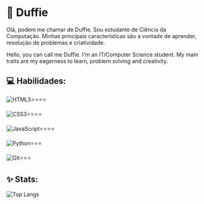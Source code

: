 
# 🎃 Duffie 

Olá, podem me chamar de Duffie. Sou estudante de Ciência da Computação. Minhas principais características são a vontade de aprender, resolução de problemas e criatividade.

Hello, you can call me Duffie. I'm an IT/Computer Science student. My main traits are my eagerness to learn, problem solving and creativity.

## 💻 Habilidades:

![HTML5](https://img.shields.io/badge/HTML5-E34F26?style=for-the-badge&logo=html5&logoColor=white)⭐⭐⭐⭐

![CSS3](https://img.shields.io/badge/CSS3-1572B6?style=for-the-badge&logo=css3&logoColor=white)⭐⭐⭐⭐

![JavaScript](https://img.shields.io/badge/JavaScript-F7DF1E?style=for-the-badge&logo=javascript&logoColor=black)⭐⭐⭐⭐

![Python](https://img.shields.io/badge/python-3670A0?style=for-the-badge&logo=python&logoColor=ffdd54)⭐⭐⭐

![Git](https://img.shields.io/badge/GIT-E44C30?style=for-the-badge&logo=git&logoColor=white)⭐⭐⭐

## ✨ Stats:

![Top Langs](https://github-readme-stats-git-masterrstaa-rickstaa.vercel.app/api/top-langs/?username=duff1e&bg_color=000&border_color=30A3DC&title_color=E94D5F&text_color=FFF)
